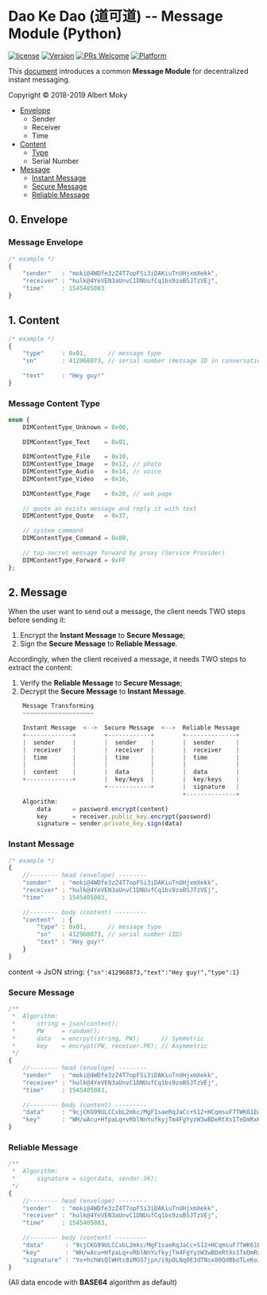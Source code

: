 # Dao Ke Dao (道可道) -- Message Module (Python)

[![license](https://img.shields.io/github/license/mashape/apistatus.svg)](https://github.com/dimchat/dkd-py/blob/master/LICENSE)
[![Version](https://img.shields.io/badge/alpha-0.6.4-red.svg)](https://github.com/dimchat/dkd-py/wiki)
[![PRs Welcome](https://img.shields.io/badge/PRs-welcome-brightgreen.svg)](https://github.com/dimchat/dkd-py/pulls)
[![Platform](https://img.shields.io/badge/Platform-Python%203-brightgreen.svg)](https://github.com/dimchat/dkd-py/wiki)

This [document](https://github.com/dimchat/DIMP/blob/master/DaoKeDao-Message.md) introduces a common **Message Module** for decentralized instant messaging.

Copyright &copy; 2018-2019 Albert Moky

- [Envelope](#envelope)
    - Sender
    - Receiver
    - Time
- [Content](#content)
    - [Type](#content-type)
    - Serial Number
- [Message](#message)
    - [Instant Message](#instant-message)
    - [Secure Message](#secure-message)
    - [Reliable Message](#reliable-message)

## <span id="envelope">0. Envelope </span>

### Message Envelope

```javascript
/* example */
{
    "sender"   : "moki@4WDfe3zZ4T7opFSi3iDAKiuTnUHjxmXekk",
    "receiver" : "hulk@4YeVEN3aUnvC1DNUufCq1bs9zoBSJTzVEj",
    "time"     : 1545405083
}
```

## <span id="content">1. Content</span>

```javascript
/* example */
{
    "type"     : 0x01,      // message type
    "sn"       : 412968873, // serial number (message ID in conversation)
    
    "text"     : "Hey guy!"
}
```

### <span id="content-type">Message Content Type</span>

```javascript
enum {
    DIMContentType_Unknown = 0x00,
    
    DIMContentType_Text    = 0x01,
    
    DIMContentType_File    = 0x10,
    DIMContentType_Image   = 0x12, // photo
    DIMContentType_Audio   = 0x14, // voice
    DIMContentType_Video   = 0x16,
    
    DIMContentType_Page    = 0x20, // web page
    
    // quote an exists message and reply it with text
    DIMContentType_Quote   = 0x37,
    
    // system command
    DIMContentType_Command = 0x88,
    
    // top-secret message forward by proxy (Service Provider)
    DIMContentType_Forward = 0xFF
};
```

## <span id="message">2. Message</span>

When the user want to send out a message, the client needs TWO steps before sending it:

1. Encrypt the **Instant Message** to **Secure Message**;
2. Sign the **Secure Message** to **Reliable Message**.

Accordingly, when the client received a message, it needs TWO steps to extract the content:

1. Verify the **Reliable Message** to **Secure Message**;
2. Decrypt the **Secure Message** to **Instant Message**.

```javascript
    Message Transforming
    ~~~~~~~~~~~~~~~~~~~~

    Instant Message  <-->  Secure Message  <-->  Reliable Message
    +-------------+        +------------+        +--------------+
    |  sender     |        |  sender    |        |  sender      |
    |  receiver   |        |  receiver  |        |  receiver    |
    |  time       |        |  time      |        |  time        |
    |             |        |            |        |              |
    |  content    |        |  data      |        |  data        |
    +-------------+        |  key/keys  |        |  key/keys    |
                           +------------+        |  signature   |
                                                 +--------------+
    Algorithm:
        data      = password.encrypt(content)
        key       = receiver.public_key.encrypt(password)
        signature = sender.private_key.sign(data)

```

### <span id="instant-message">Instant Message</span>

```javascript
/* example */
{
    //-------- head (envelope) --------
    "sender"   : "moki@4WDfe3zZ4T7opFSi3iDAKiuTnUHjxmXekk",
    "receiver" : "hulk@4YeVEN3aUnvC1DNUufCq1bs9zoBSJTzVEj",
    "time"     : 1545405083,
    
    //-------- body (content) ---------
    "content"  : {
        "type" : 0x01,      // message type
        "sn"   : 412968873, // serial number (ID)
        "text" : "Hey guy!"
    }
}
```

content -> JsON string: ```{"sn":412968873,"text":"Hey guy!","type":1}```

### <span id="secure-message">Secure Message</span>

```javascript
/**
 *  Algorithm:
 *      string = json(content);
 *      PW     = random();
 *      data   = encrpyt(string, PW);      // Symmetric
 *      key    = encrypt(PW, receiver.PK); // Asymmetric
 */
{
    //-------- head (envelope) --------
    "sender"   : "moki@4WDfe3zZ4T7opFSi3iDAKiuTnUHjxmXekk",
    "receiver" : "hulk@4YeVEN3aUnvC1DNUufCq1bs9zoBSJTzVEj",
    "time"     : 1545405083,
    
    //-------- body (content) ---------
    "data"     : "9cjCKG99ULCCxbL2mkc/MgF1saeRqJaCc+S12+HCqmsuF7TWK61EwTQWZSKskUeF",
    "key"      : "WH/wAcu+HfpaLq+vRblNnYufkyjTm4FgYyzW3wBDeRtXs1TeDmRxKVu7nQI/sdIALGLXrY+O5mlRfhU8f8TuIBilZUlX/eIUpL4uSDYKVLaRG9pOcrCHKevjUpId9x/8KBEiMIL5LB0Vo7sKrvrqosCnIgNfHbXMKvMzwcqZEU8="
}
```

### <span id="reliable-message">Reliable Message</span>

```javascript
/**
 *  Algorithm:
 *      signature = sign(data, sender.SK);
 */
{
    //-------- head (envelope) --------
    "sender"   : "moki@4WDfe3zZ4T7opFSi3iDAKiuTnUHjxmXekk",
    "receiver" : "hulk@4YeVEN3aUnvC1DNUufCq1bs9zoBSJTzVEj",
    "time"     : 1545405083,
    
    //-------- body (content) ---------
    "data"      : "9cjCKG99ULCCxbL2mkc/MgF1saeRqJaCc+S12+HCqmsuF7TWK61EwTQWZSKskUeF",
    "key"       : "WH/wAcu+HfpaLq+vRblNnYufkyjTm4FgYyzW3wBDeRtXs1TeDmRxKVu7nQI/sdIALGLXrY+O5mlRfhU8f8TuIBilZUlX/eIUpL4uSDYKVLaRG9pOcrCHKevjUpId9x/8KBEiMIL5LB0Vo7sKrvrqosCnIgNfHbXMKvMzwcqZEU8=",
    "signature" : "Yo+hchWsQlWHtc8iMGS7jpn/i9pOLNq0E3dTNsx80QdBboTLeKoJYAg/lI+kZL+g7oWJYpD4qKemOwzI+9pxdMuZmPycG+0/VM3HVSMcguEOqOH9SElp/fYVnm4aSjAJk2vBpARzMT0aRNp/jTFLawmMDuIlgWhBfXvH7bT7rDI="
}
```

(All data encode with **BASE64** algorithm as default)

